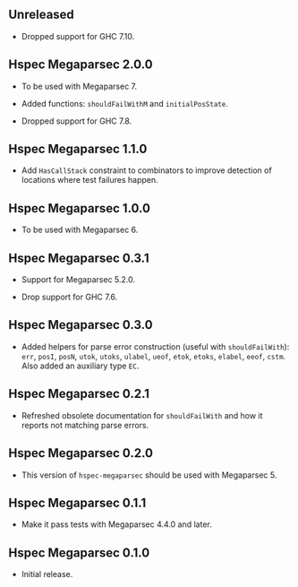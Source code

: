 ## Unreleased

* Dropped support for GHC 7.10.

## Hspec Megaparsec 2.0.0

* To be used with Megaparsec 7.

* Added functions: `shouldFailWithM` and `initialPosState`.

* Dropped support for GHC 7.8.

## Hspec Megaparsec 1.1.0

* Add `HasCallStack` constraint to combinators to improve detection of
  locations where test failures happen.

## Hspec Megaparsec 1.0.0

* To be used with Megaparsec 6.

## Hspec Megaparsec 0.3.1

* Support for Megaparsec 5.2.0.

* Drop support for GHC 7.6.

## Hspec Megaparsec 0.3.0

* Added helpers for parse error construction (useful with `shouldFailWith`):
  `err`, `posI`, `posN`, `utok`, `utoks`, `ulabel`, `ueof`, `etok`, `etoks`,
  `elabel`, `eeof`, `cstm`. Also added an auxiliary type `EC`.

## Hspec Megaparsec 0.2.1

* Refreshed obsolete documentation for `shouldFailWith` and how it reports
  not matching parse errors.

## Hspec Megaparsec 0.2.0

* This version of `hspec-megaparsec` should be used with Megaparsec 5.

## Hspec Megaparsec 0.1.1

* Make it pass tests with Megaparsec 4.4.0 and later.

## Hspec Megaparsec 0.1.0

* Initial release.
